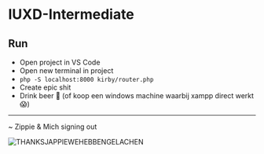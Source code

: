 # IUXD-Intermediate

## Run

- Open project in VS Code
- Open new terminal in project
- ```php -S localhost:8000 kirby/router.php```
- Create epic shit
- Drink beer 🍺
(of koop een windows machine waarbij xampp direct werkt 😱) 
---

~ Zippie & Mich signing out

![THANKSJAPPIEWEHEBBENGELACHEN](https://media.giphy.com/media/3o7qDEq2bMbcbPRQ2c/giphy.gif)
